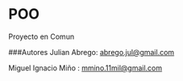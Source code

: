 # POO
Proyecto en Comun 


###Autores
Julian Abrego: abrego.jul@gmail.com

Miguel Ignacio Miño : mmino.11mil@gmail.com

